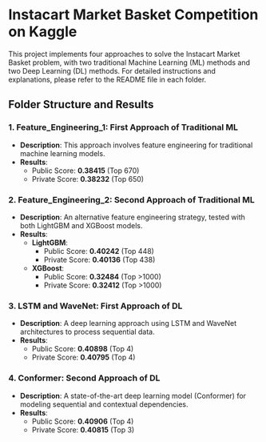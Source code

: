 # Instacart Market Basket Competition on Kaggle

This project implements four approaches to solve the Instacart Market Basket problem, with two traditional Machine Learning (ML) methods and two Deep Learning (DL) methods. For detailed instructions and explanations, please refer to the README file in each folder.

## Folder Structure and Results

### 1. **Feature_Engineering_1**: First Approach of Traditional ML
- **Description**: This approach involves feature engineering for traditional machine learning models.
- **Results**:
  - Public Score: **0.38415** (Top 670)
  - Private Score: **0.38232** (Top 650)

### 2. **Feature_Engineering_2**: Second Approach of Traditional ML
- **Description**: An alternative feature engineering strategy, tested with both LightGBM and XGBoost models.
- **Results**:
  - **LightGBM**:
    - Public Score: **0.40242** (Top 448)
    - Private Score: **0.40136** (Top 438)
  - **XGBoost**:
    - Public Score: **0.32484** (Top >1000)
    - Private Score: **0.32412** (Top >1000)

### 3. **LSTM and WaveNet**: First Approach of DL
- **Description**: A deep learning approach using LSTM and WaveNet architectures to process sequential data.
- **Results**:
  - Public Score: **0.40898** (Top 4)
  - Private Score: **0.40795** (Top 4)

### 4. **Conformer**: Second Approach of DL
- **Description**: A state-of-the-art deep learning model (Conformer) for modeling sequential and contextual dependencies.
- **Results**:
  - Public Score: **0.40906** (Top 4)
  - Private Score: **0.40815** (Top 3)
